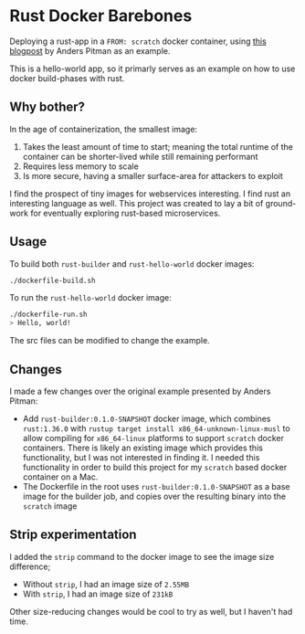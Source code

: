 # Rust Docker Barebones

Deploying a rust-app in a `FROM: scratch` docker container, using [this blogpost](https://anderspitman.net/blog/rust-docker-barebones/) by Anders Pitman as an example.

This is a hello-world app, so it primarly serves as an example on how to use docker build-phases with rust.

## Why bother?

In the age of containerization, the smallest image:

1. Takes the least amount of time to start; meaning the total runtime of the container can be shorter-lived while still remaining performant
2. Requires less memory to scale
3. Is more secure, having a smaller surface-area for attackers to exploit

I find the prospect of tiny images for webservices interesting. I find rust an interesting language as well.
This project was created to lay a bit of ground-work for eventually exploring rust-based microservices.

## Usage

To build both `rust-builder` and `rust-hello-world` docker images:

```bash
./dockerfile-build.sh
```

To run the `rust-hello-world` docker image:

```bash
./dockerfile-run.sh
> Hello, world!
```

The src files can be modified to change the example.

## Changes

I made a few changes over the original example presented by Anders Pitman:

- Add `rust-builder:0.1.0-SNAPSHOT` docker image, which combines `rust:1.36.0` with `rustup target install x86_64-unknown-linux-musl` 
to allow compiling for `x86_64-linux` platforms to support `scratch` docker containers. There is likely an existing
image which provides this functionality, but I was not interested in finding it. I needed this functionality in order
to build this project for my `scratch` based docker container on a Mac.
- The Dockerfile in the root uses `rust-builder:0.1.0-SNAPSHOT` as a base image for the builder job, and copies over
the resulting binary into the `scratch` image

## Strip experimentation

I added the `strip` command to the docker image to see the image size difference;

- Without `strip`, I had an image size of `2.55MB`
- With `strip`, I had an image size of `231kB`

Other size-reducing changes would be cool to try as well, but I haven't had time.